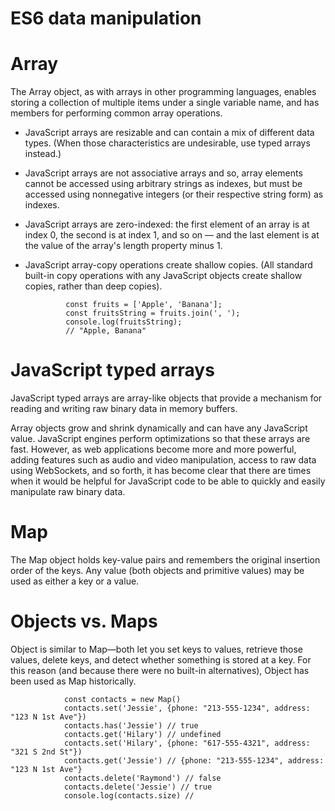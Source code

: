 ES6 data manipulation
=

Array
=

The Array object, as with arrays in other programming languages, enables storing a collection of multiple items under a single variable name, and has members for performing common array operations.

* JavaScript arrays are resizable and can contain a mix of different data types. (When those characteristics are undesirable, use typed arrays instead.)


* JavaScript arrays are not associative arrays and so, array elements cannot be accessed using arbitrary strings as indexes, but must be accessed using nonnegative integers (or their respective string form) as indexes.


* JavaScript arrays are zero-indexed: the first element of an array is at index 0, the second is at index 1, and so on — and the last element is at the value of the array's length property minus 1.


* JavaScript array-copy operations create shallow copies. (All standard built-in copy operations with any JavaScript objects create shallow copies, rather than deep copies).


               const fruits = ['Apple', 'Banana'];
               const fruitsString = fruits.join(', ');
               console.log(fruitsString);
               // "Apple, Banana"


JavaScript typed arrays
=

JavaScript typed arrays are array-like objects that provide a mechanism for reading and writing raw binary data in memory buffers.

Array objects grow and shrink dynamically and can have any JavaScript value. JavaScript engines perform optimizations so that these arrays are fast. However, as web applications become more and more powerful, adding features such as audio and video manipulation, access to raw data using WebSockets, and so forth, it has become clear that there are times when it would be helpful for JavaScript code to be able to quickly and easily manipulate raw binary data.

Map
=

The Map object holds key-value pairs and remembers the original insertion order of the keys. Any value (both objects and primitive values) may be used as either a key or a value.


Objects vs. Maps
=
Object is similar to Map—both let you set keys to values, retrieve those values, delete keys, and detect whether something is stored at a key. For this reason (and because there were no built-in alternatives), Object has been used as Map historically.

                const contacts = new Map()
                contacts.set('Jessie', {phone: "213-555-1234", address: "123 N 1st Ave"})
                contacts.has('Jessie') // true
                contacts.get('Hilary') // undefined
                contacts.set('Hilary', {phone: "617-555-4321", address: "321 S 2nd St"})
                contacts.get('Jessie') // {phone: "213-555-1234", address: "123 N 1st Ave"}
                contacts.delete('Raymond') // false
                contacts.delete('Jessie') // true
                console.log(contacts.size) // 


